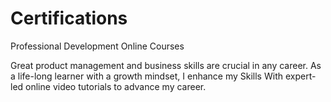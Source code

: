 # Certifications
Professional Development Online Courses

Great product management and business skills are crucial in any career. As a life-long learner with a growth mindset, I enhance my Skills With expert-led online video tutorials to advance my career. 
